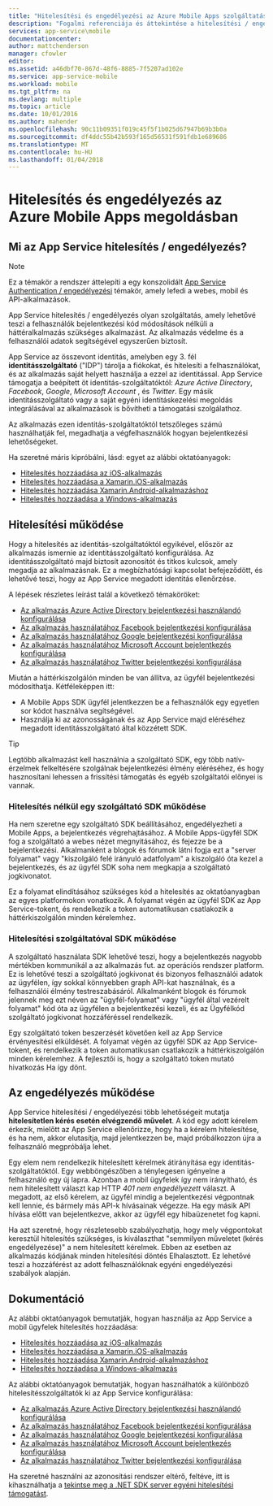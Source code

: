 ```yaml
---
title: "Hitelesítési és engedélyezési az Azure Mobile Apps szolgáltatásban |} Microsoft Docs"
description: "Fogalmi referenciája és áttekintése a hitelesítési / engedélyezési az Azure Mobile Apps szolgáltatás"
services: app-service\mobile
documentationcenter: 
author: mattchenderson
manager: cfowler
editor: 
ms.assetid: a46dbf70-867d-48f6-8885-7f5207ad102e
ms.service: app-service-mobile
ms.workload: mobile
ms.tgt_pltfrm: na
ms.devlang: multiple
ms.topic: article
ms.date: 10/01/2016
ms.author: mahender
ms.openlocfilehash: 90c11b09351f019c45f5f1b025d67947b69b3b0a
ms.sourcegitcommit: df4ddc55b42b593f165d56531f591fdb1e689686
ms.translationtype: MT
ms.contentlocale: hu-HU
ms.lasthandoff: 01/04/2018
---
```

# <a name="authentication-and-authorization-in-azure-mobile-apps"></a>Hitelesítés és engedélyezés az Azure Mobile Apps megoldásban
## <a name="what-is-app-service-authentication--authorization"></a>Mi az App Service hitelesítés / engedélyezés?
> [!NOTE]
> Ez a témakör a rendszer áttelepíti a egy konszolidált [App Service Authentication / engedélyezési](../app-service/app-service-authentication-overview.md) témakör, amely lefedi a webes, mobil és API-alkalmazások.
> 
> 

App Service hitelesítés / engedélyezés olyan szolgáltatás, amely lehetővé teszi a felhasználók bejelentkezési kód módosítások nélküli a háttéralkalmazás szükséges alkalmazást. Az alkalmazás védelme és a felhasználói adatok segítségével egyszerűen biztosít.

App Service az összevont identitás, amelyben egy 3. fél **identitásszolgáltató** ("IDP") tárolja a fiókokat, és hitelesíti a felhasználókat, és az alkalmazás saját helyett használja a ezzel az identitással. App Service támogatja a beépített öt identitás-szolgáltatóktól: *Azure Active Directory*, *Facebook*, *Google*, *Microsoft Account* , és *Twitter*. Egy másik identitásszolgáltató vagy a saját egyéni identitáskezelési megoldás integrálásával az alkalmazások is bővítheti a támogatási szolgálathoz.

Az alkalmazás ezen identitás-szolgáltatóktól tetszőleges számú használhatják fel, megadhatja a végfelhasználók hogyan bejelentkezési lehetőségeket.

Ha szeretné máris kipróbálni, lásd: egyet az alábbi oktatóanyagok:

* [Hitelesítés hozzáadása az iOS-alkalmazás]
* [Hitelesítés hozzáadása a Xamarin.iOS-alkalmazás]
* [Hitelesítés hozzáadása Xamarin.Android-alkalmazáshoz]
* [Hitelesítés hozzáadása a Windows-alkalmazás]

## <a name="how-authentication-works"></a>Hitelesítési működése
Hogy a hitelesítés az identitás-szolgáltatóktól egyikével, először az alkalmazás ismernie az identitásszolgáltató konfigurálása. Az identitásszolgáltató majd biztosít azonosítót és titkos kulcsok, amely megadja az alkalmazásnak. Ez a megbízhatósági kapcsolat befejeződött, és lehetővé teszi, hogy az App Service megadott identitás ellenőrzése.

A lépések részletes leírást talál a következő témaköröket:

* [Az alkalmazás Azure Active Directory bejelentkezési használandó konfigurálása]
* [Az alkalmazás használatához Facebook bejelentkezési konfigurálása]
* [Az alkalmazás használatához Google bejelentkezési konfigurálása]
* [Az alkalmazás használatához Microsoft Account bejelentkezés konfigurálása]
* [Az alkalmazás használatához Twitter bejelentkezési konfigurálása]

Miután a háttérkiszolgálón minden be van állítva, az ügyfél bejelentkezési módosíthatja. Kétféleképpen itt:

* A Mobile Apps SDK ügyfél jelentkezzen be a felhasználók egy egyetlen sor kódot használva segítségével.
* Használja ki az azonosságának és az App Service majd eléréséhez megadott identitásszolgáltató által közzétett SDK.

> [!TIP]
> Legtöbb alkalmazást kell használnia a szolgáltató SDK, egy több natív-érzelmek felkeltésére szolgálnak bejelentkezési élmény eléréséhez, és hogy hasznosítani lehessen a frissítési támogatás és egyéb szolgáltatói előnyei is vannak.
> 
> 

### <a name="how-authentication-without-a-provider-sdk-works"></a>Hitelesítés nélkül egy szolgáltató SDK működése
Ha nem szeretne egy szolgáltató SDK beállításához, engedélyezheti a Mobile Apps, a bejelentkezés végrehajtásához. A Mobile Apps-ügyfél SDK fog a szolgáltató a webes nézet megnyitásához, és fejezze be a bejelentkezési. Alkalmanként a blogok és fórumok látni fogja ezt a "server folyamat" vagy "kiszolgáló felé irányuló adatfolyam" a kiszolgáló óta kezel a bejelentkezés, és az ügyfél SDK soha nem megkapja a szolgáltató jogkivonatot.

Ez a folyamat elindításához szükséges kód a hitelesítés az oktatóanyagban az egyes platformokon vonatkozik. A folyamat végén az ügyfél SDK az App Service-tokent, és rendelkezik a token automatikusan csatlakozik a háttérkiszolgálón minden kérelemhez.

### <a name="how-authentication-with-a-provider-sdk-works"></a>Hitelesítési szolgáltatóval SDK működése
A szolgáltató használata SDK lehetővé teszi, hogy a bejelentkezés nagyobb mértékben kommunikál a az alkalmazás fut. az operációs rendszer platform. Ez is lehetővé teszi a szolgáltató jogkivonat és bizonyos felhasználói adatok az ügyfélen, így sokkal könnyebben graph API-kat használnak, és a felhasználói élmény testreszabásáról. Alkalmanként blogok és fórumok jelennek meg ezt néven az "ügyfél-folyamat" vagy "ügyfél által vezérelt folyamat" kód óta az ügyfélen a bejelentkezési kezeli, és az Ügyfélkód szolgáltató jogkivonat hozzáféréssel rendelkezik.

Egy szolgáltató token beszerzését követően kell az App Service érvényesítési elküldését. A folyamat végén az ügyfél SDK az App Service-tokent, és rendelkezik a token automatikusan csatlakozik a háttérkiszolgálón minden kérelemhez. A fejlesztői is, hogy a szolgáltató token mutató hivatkozás Ha így dönt.

## <a name="how-authorization-works"></a>Az engedélyezés működése
App Service hitelesítési / engedélyezési több lehetőségeit mutatja **hitelesítetlen kérés esetén elvégzendő művelet**. A kód egy adott kérelem érkezik, mielőtt az App Service ellenőrizze, hogy ha a kérelem hitelesítése, és ha nem, akkor elutasítja, majd jelentkezzen be, majd próbálkozzon újra a felhasználó megpróbálja lehet.

Egy elem nem rendelkezik hitelesített kérelmek átirányítása egy identitás-szolgáltatóktól. Egy webböngészőben a ténylegesen igényelne a felhasználó egy új lapra. Azonban a mobil ügyfelek így nem irányítható, és nem hitelesített választ kap HTTP *401 nem engedélyezett* választ. A megadott, az első kérelem, az ügyfél mindig a bejelentkezési végpontnak kell lennie, és bármely más API-k hívásainak végezze. Ha egy másik API hívása előtt van bejelentkezve, akkor az ügyfél egy hibaüzenetet fog kapni.

Ha azt szeretné, hogy részletesebb szabályozhatja, hogy mely végpontokat keresztül hitelesítés szükséges, is kiválaszthat "semmilyen műveletet (kérés engedélyezése)" a nem hitelesített kérelmek. Ebben az esetben az alkalmazás kódjának minden hitelesítési döntés Elhalasztott. Ez lehetővé teszi a hozzáférést az adott felhasználóknak egyéni engedélyezési szabályok alapján.

## <a name="documentation"></a>Dokumentáció
Az alábbi oktatóanyagok bemutatják, hogyan használja az App Service a mobil ügyfelek hitelesítés hozzáadása:

* [Hitelesítés hozzáadása az iOS-alkalmazás]
* [Hitelesítés hozzáadása a Xamarin.iOS-alkalmazás]
* [Hitelesítés hozzáadása Xamarin.Android-alkalmazáshoz]
* [Hitelesítés hozzáadása a Windows-alkalmazás]

Az alábbi oktatóanyagok bemutatják, hogyan használhatók a különböző hitelesítésszolgáltatók ki az App Service konfigurálása:

* [Az alkalmazás Azure Active Directory bejelentkezési használandó konfigurálása]
* [Az alkalmazás használatához Facebook bejelentkezési konfigurálása]
* [Az alkalmazás használatához Google bejelentkezési konfigurálása]
* [Az alkalmazás használatához Microsoft Account bejelentkezés konfigurálása]
* [Az alkalmazás használatához Twitter bejelentkezési konfigurálása]

Ha szeretné használni az azonosítási rendszer eltérő, feltéve, itt is kihasználhatja a [tekintse meg a .NET SDK server egyéni hitelesítési támogatást](app-service-mobile-dotnet-backend-how-to-use-server-sdk.md#custom-auth).

[Hitelesítés hozzáadása az iOS-alkalmazás]: app-service-mobile-ios-get-started-users.md
[Hitelesítés hozzáadása a Xamarin.iOS-alkalmazás]: app-service-mobile-xamarin-ios-get-started-users.md
[Hitelesítés hozzáadása Xamarin.Android-alkalmazáshoz]: app-service-mobile-xamarin-android-get-started-users.md
[Hitelesítés hozzáadása a Windows-alkalmazás]: app-service-mobile-windows-store-dotnet-get-started-users.md

[Az alkalmazás Azure Active Directory bejelentkezési használandó konfigurálása]: ../app-service/app-service-mobile-how-to-configure-active-directory-authentication.md
[Az alkalmazás használatához Facebook bejelentkezési konfigurálása]: ../app-service/app-service-mobile-how-to-configure-facebook-authentication.md
[Az alkalmazás használatához Google bejelentkezési konfigurálása]: ../app-service/app-service-mobile-how-to-configure-google-authentication.md
[Az alkalmazás használatához Microsoft Account bejelentkezés konfigurálása]: ../app-service/app-service-mobile-how-to-configure-microsoft-authentication.md
[Az alkalmazás használatához Twitter bejelentkezési konfigurálása]: ../app-service/app-service-mobile-how-to-configure-twitter-authentication.md
